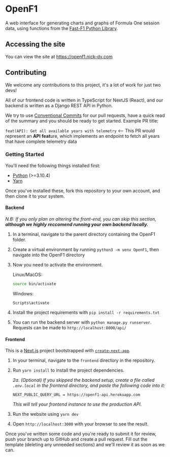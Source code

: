 # OpenF1

A web interface for generating charts and graphs of Formula One session data, using functions from the [Fast-F1 Python Library](https://github.com/theOehrly/Fast-F1).

## Accessing the site

You can view the site at https://openf1.nick-dv.com

## Contributing

We welcome any contributions to this project, it's a lot of work for just two devs!

All of our frontend code is written in TypeScript for NextJS (React), and our backend is written as a Django REST API in Python.

We try to use [Conventional Commits](https://www.conventionalcommits.org/en/v1.0.0/#summary) for our pull requests, have a quick read of the summary and you should be ready to get started. Example PR title:

`feat(API): Get all available years with telemetry` <-- This PR would represent an **API** **feat**ure, which implements an endpoint to fetch all years that have complete telemetry data

### Getting Started

You'll need the following things installed first:
- [Python](https://www.python.org/downloads/) (>=3.10.4)
- [Yarn](https://classic.yarnpkg.com/lang/en/docs/install/#debian-stable)

Once you've installed these, fork this repository to your own account, and then clone it to your system.

#### Backend

*N.B: If you only plan on altering the front-end, you can skip this section, **although we highly reccomend running your own backend locally.***

1. In a terminal, navigate to the parent directory containing the OpenF1 folder.
2. Create a virtual environment by running `python3 -m venv OpenF1`, then navigate into the OpenF1 directory
3. Now you need to activate the environment.

    Linux/MacOS:
    ```bash
    source bin/activate
    ```

    Windows:
    ```
    Scripts\activate
    ```
4. Install the project requirements with `pip install -r requirements.txt`
5. You can run the backend server with `python manage.py runserver`. Requests can be made to `http://localhost:8000/api/`

#### Frontend

This is a [Next.js](https://nextjs.org/) project bootstrapped with [`create-next-app`](https://github.com/vercel/next.js/tree/canary/packages/create-next-app).

1. In your terminal, navigate to the `frontend` directory in the repository.
2. Run `yarn install` to install the project dependencies.
    
    *2a. (Optional) If you skipped the backend setup, create a file called `.env.local` in the frontend directory, and paste the following code into it:*
    ```env
    NEXT_PUBLIC_QUERY_URL = https://openf1-api.herokuapp.com
    ```
    *This will tell your frontend instance to use the production API.*
3. Run the website using `yarn dev`
4. Open `http://localhost:3000` with your browser to see the result.


Once you've written some code and you're ready to submit it for review, push your branch up to GitHub and create a pull request. Fill out the template (deleting any unneeded sections) and we'll review it as soon as we can.

